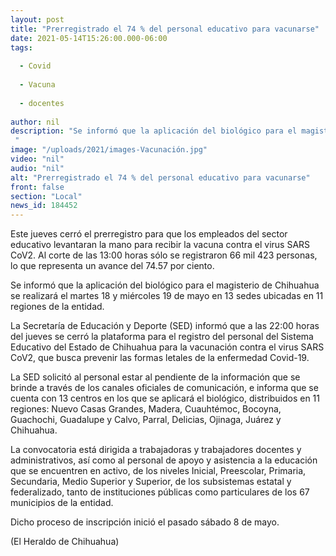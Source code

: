 ```yaml
---
layout: post
title: "Prerregistrado el 74 % del personal educativo para vacunarse"
date: 2021-05-14T15:26:00.000-06:00
tags:
  
  - Covid
  
  - Vacuna
  
  - docentes
  
author: nil
description: "Se informó que la aplicación del biológico para el magisterio de Chihuahua se realizará el martes 18 y miércoles 19 de mayo en 13 sedes ubicadas en 11 regiones de la entidad "
image: "/uploads/2021/images-Vacunación.jpg"
video: "nil"
audio: "nil"
alt: "Prerregistrado el 74 % del personal educativo para vacunarse"
front: false
section: "Local"
news_id: 184452
---
```


Este jueves cerró el prerregistro para que los empleados del sector educativo levantaran la mano para recibir la vacuna contra el virus SARS CoV2. Al corte de las 13:00 horas sólo se registraron 66 mil 423 personas, lo que representa un avance del 74.57 por ciento.

Se informó que la aplicación del biológico para el magisterio de Chihuahua se realizará el martes 18 y miércoles 19 de mayo en 13 sedes ubicadas en 11 regiones de la entidad.

La Secretaría de Educación y Deporte (SED) informó que a las 22:00 horas del jueves se cerró la plataforma para el registro del personal del Sistema Educativo del Estado de Chihuahua para la vacunación contra el virus SARS CoV2, que busca prevenir las formas letales de la enfermedad Covid-19.

La SED solicitó al personal estar al pendiente de la información que se brinde a través de los canales oficiales de comunicación, e informa que se cuenta con 13 centros en los que se aplicará el biológico, distribuidos en 11 regiones: Nuevo Casas Grandes, Madera, Cuauhtémoc, Bocoyna, Guachochi, Guadalupe y Calvo, Parral, Delicias, Ojinaga, Juárez y Chihuahua.

La convocatoria está dirigida a trabajadoras y trabajadores docentes y administrativos, así como al personal de apoyo y asistencia a la educación que se encuentren en activo, de los niveles Inicial, Preescolar, Primaria, Secundaria, Medio Superior y Superior, de los subsistemas estatal y federalizado, tanto de instituciones públicas como particulares de los 67 municipios de la entidad.

Dicho proceso de inscripción inició el pasado sábado 8 de mayo.

(El Heraldo de Chihuahua)